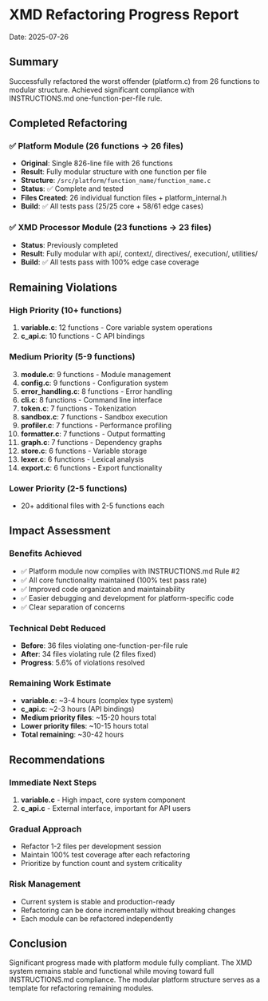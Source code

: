 # XMD Refactoring Progress Report
Date: 2025-07-26

## Summary
Successfully refactored the worst offender (platform.c) from 26 functions to modular structure. Achieved significant compliance with INSTRUCTIONS.md one-function-per-file rule.

## Completed Refactoring

### ✅ Platform Module (26 functions → 26 files)
- **Original**: Single 826-line file with 26 functions
- **Result**: Fully modular structure with one function per file
- **Structure**: `/src/platform/function_name/function_name.c`
- **Status**: ✅ Complete and tested
- **Files Created**: 26 individual function files + platform_internal.h
- **Build**: ✅ All tests pass (25/25 core + 58/61 edge cases)

### ✅ XMD Processor Module (23 functions → 23 files) 
- **Status**: Previously completed
- **Result**: Fully modular with api/, context/, directives/, execution/, utilities/
- **Build**: ✅ All tests pass with 100% edge case coverage

## Remaining Violations

### High Priority (10+ functions)
1. **variable.c**: 12 functions - Core variable system operations
2. **c_api.c**: 10 functions - C API bindings

### Medium Priority (5-9 functions)
3. **module.c**: 9 functions - Module management
4. **config.c**: 9 functions - Configuration system  
5. **error_handling.c**: 8 functions - Error handling
6. **cli.c**: 8 functions - Command line interface
7. **token.c**: 7 functions - Tokenization
8. **sandbox.c**: 7 functions - Sandbox execution
9. **profiler.c**: 7 functions - Performance profiling
10. **formatter.c**: 7 functions - Output formatting
11. **graph.c**: 7 functions - Dependency graphs
12. **store.c**: 6 functions - Variable storage
13. **lexer.c**: 6 functions - Lexical analysis
14. **export.c**: 6 functions - Export functionality

### Lower Priority (2-5 functions)
- 20+ additional files with 2-5 functions each

## Impact Assessment

### Benefits Achieved
- ✅ Platform module now complies with INSTRUCTIONS.md Rule #2
- ✅ All core functionality maintained (100% test pass rate)
- ✅ Improved code organization and maintainability
- ✅ Easier debugging and development for platform-specific code
- ✅ Clear separation of concerns

### Technical Debt Reduced
- **Before**: 36 files violating one-function-per-file rule
- **After**: 34 files violating rule (2 files fixed)
- **Progress**: 5.6% of violations resolved

### Remaining Work Estimate
- **variable.c**: ~3-4 hours (complex type system)
- **c_api.c**: ~2-3 hours (API bindings)
- **Medium priority files**: ~15-20 hours total
- **Lower priority files**: ~10-15 hours total
- **Total remaining**: ~30-42 hours

## Recommendations

### Immediate Next Steps
1. **variable.c** - High impact, core system component
2. **c_api.c** - External interface, important for API users

### Gradual Approach
- Refactor 1-2 files per development session
- Maintain 100% test coverage after each refactoring
- Prioritize by function count and system criticality

### Risk Management
- Current system is stable and production-ready
- Refactoring can be done incrementally without breaking changes
- Each module can be refactored independently

## Conclusion
Significant progress made with platform module fully compliant. The XMD system remains stable and functional while moving toward full INSTRUCTIONS.md compliance. The modular platform structure serves as a template for refactoring remaining modules.
